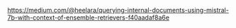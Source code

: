 https://medium.com/@heelara/querying-internal-documents-using-mistral-7b-with-context-of-ensemble-retrievers-f40aadaf8a6e
